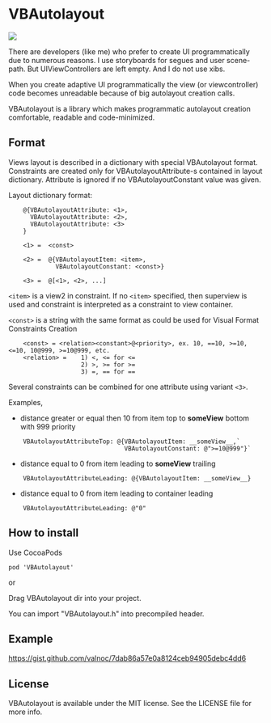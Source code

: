 VBAutolayout
===========
[![](https://img.shields.io/cocoapods/v/VBAutolayout.svg)]()

There are developers (like me) who prefer to create UI programmatically due to numerous reasons. I use storyboards for segues and user scene-path. But UIViewControllers are left empty. And I do not use xibs.

When you create adaptive UI programmatically the view (or viewcontroller) code becomes unreadable because of big autolayout creation calls.

VBAutolayout is a library which makes programmatic autolayout creation comfortable, readable and code-minimized.

## Format
Views layout is described in a dictionary with special VBAutolayout format. Constraints are created only for VBAutolayoutAttribute-s contained in layout dictionary. Attribute is ignored if no VBAutolayoutConstant value was given.
 
Layout dictionary format:
```
    @{VBAutolayoutAttribute: <1>,
      VBAutolayoutAttribute: <2>,
      VBAutolayoutAttribute: <3>
    }
        
    <1> =  <const>
    
    <2> =  @{VBAutolayoutItem: <item>,
             VBAutolayoutConstant: <const>}
    
    <3> =  @[<1>, <2>, ...]
```
`<item>` is a view2 in constraint. If no `<item>` specified, then superview is used and constraint is interpreted as a constraint to view container.

`<const>` is a string with the same format as could be used for Visual Format Constraints Creation
```    
    <const> = <relation><constant>@<priority>, ex. 10, ==10, >=10, <=10, 10@999, >=10@999, etc.
    <relation> =    1) <, <= for <=
                    2) >, >= for >=
                    3) =, == for ==
```

Several constraints can be combined for one attribute using variant `<3>`.

Examples,

- distance greater or equal then 10 from item top to __someView__ bottom with 999 priority
```
    VBAutolayoutAttributeTop: @{VBAutolayoutItem: __someView__,`
                                VBAutolayoutConstant: @">=10@999"}`
```

- distance equal to 0 from item leading to __someView__ trailing
```
    VBAutolayoutAttributeLeading: @{VBAutolayoutItem: __someView__}
```
- distance equal to 0 from item leading to container leading
```
    VBAutolayoutAttributeLeading: @"0"
```

## How to install
Use CocoaPods

    pod 'VBAutolayout'

or

Drag VBAutolayout dir into your project.

You can import "VBAutolayout.h" into precompiled header.

## Example
https://gist.github.com/valnoc/7dab86a57e0a8124ceb94905debc4dd6

## License
VBAutolayout is available under the MIT license. See the LICENSE file for more info.

